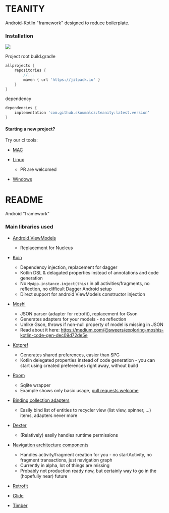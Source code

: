# TEANITY #

Android-Kotlin "framework" designed to reduce boilerplate.

### Installation ###

[![](https://jitpack.io/v/skoumalcz/teanity.svg)](https://jitpack.io/#skoumalcz/teanity)

Project root build.gradle
```groovy
allprojects {
    repositories {
        //...
        maven { url 'https://jitpack.io' }
    }
}
```

dependency
```groovy
dependencies {
    implementation 'com.github.skoumalcz:teanity:latest.version'
}
```

#### Starting a new project? ####

Try our cl tools:

* [MAC](https://gist.githubusercontent.com/diareuse/d4ff8283b8cbc07b498a56af47d75ca7/raw/cc4a659efc9da82fea8d5745fb26a62dc62550bd/quickstart.sh)

* [Linux]()
    * PR are welcomed
    
* [Windows](https://gist.githubusercontent.com/diareuse/36b7aa4e544e1a47fdad999e493266dd/raw/5637e7cc2e7ad2041fd0d02301dbc395504fa1b5/quickstart.ps1)

# README #

Android "framework"

### Main libraries used ###

* [Android ViewModels](https://developer.android.com/topic/libraries/architecture/viewmodel)
	* Replacement for Nucleus
	
* [Koin](https://github.com/Ekito/koin)
	* Dependency injection, replacement for dagger
	* Kotlin DSL & delagated properties instead of annotations and code generation
	* No `MyApp.instance.inject(this)` in all activities/fragments, no reflection, no difficult Dagger Android setup
	* Direct support for android ViewModels constructor injection

* [Moshi](https://github.com/square/moshi)
	* JSON parser (adapter for retrofit), replacement for Gson
	* Generates adapters for your models - no reflection
	* Unlike Gson, throws if non-null property of model is missing in JSON
	* Read about it here: https://medium.com/@sweers/exploring-moshis-kotlin-code-gen-dec09d72de5e

* [Kotpref](https://github.com/chibatching/Kotpref)
	* Generates shared preferences, easier than SPG
	* Kotlin delegated properties instead of code generation - you can start using created preferences right away, without build

* [Room](https://developer.android.com/topic/libraries/architecture/room)
	* Sqlite wrapper
	* Example shows only basic usage, [pull requests welcome](https://www.urbandictionary.com/define.php?term=patches%20are%20welcome&defid=7833039)

* [Binding collection adapters](https://github.com/evant/binding-collection-adapter)
	* Easily bind list of entities to recycler view (list view, spinner, ...) items, adapters never more
	
* [Dexter](https://github.com/Karumi/Dexter)
	* (Relatively) easily handles runtime permissions
	
* [Navigation architecture components](https://developer.android.com/topic/libraries/architecture/navigation/navigation-implementing)
	* Handles activity/fragment creation for you - no startActivity, no fragment transactions, just navigation graph
	* Currently in alpha, lot of things are missing
	* Probably not production ready now, but certainly way to go in the (hopefully near) future
	
* [Retrofit](https://github.com/square/retrofit)
* [Glide](https://github.com/bumptech/glide)
* [Timber](https://github.com/JakeWharton/timber)
